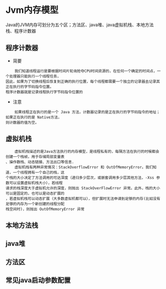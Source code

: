 # Jvm内存模型
Java的JVM内存可划分为五个区；方法区、java堆、java虚拟机栈、本地方法栈、程序计数器

## 程序计数器
* 简要
```text
    我们知道线程运行是要根据时间片轮询抢夺CPU时间资源的，在任何一个确定的时间点，一个处理器只能执行一个线程任务，
因此，如果为了切换线程后恢复到正确的执行位置，每个线程都需要一个独立的记录器去记录其正在执行的字节码指令位置。
程序计数器就是记录线程执行字节码指令位置的
```
* 注意
```text
    如果线程正在执行的是一个 Java 方法，计数器记录的是正在执行的字节码指令的地址；如果正在执行的是 Native方法，
则计数器的值为空。
```

## 虚拟机栈
```text
    虚拟机栈描述的是Java方法执行的内存模型，是线程私有的，每隔方法在执行的时候都会创建一个栈帧，用于存储局部变量表
、操作数栈、动态链接、方法出口等信息.
    虚拟机栈有两种异常情况：StackOverflowError 和 OutOfMemoryError。我们知道，一个线程拥有一个自己的栈，这
个栈的大小决定了方法调用的可达深度（递归多少层次，或嵌套调用多少层其他方法，-Xss 参数可以设置虚拟机栈大小），若线程
请求的栈深度大于虚拟机允许的深度，则抛出 StackOverFlowError 异常。此外，栈的大小可以是固定的，也可以是动态扩展的
，若虚拟机栈可以动态扩展（大多数虚拟机都可以），但扩展时无法申请到足够的内存(比如没有足够的内存为一个新创建的线程分配
栈空间时)，则抛出 OutOfMemoryError 异常
```
## 本地方法栈

## java堆

## 方法区

## 常见java启动参数配置


